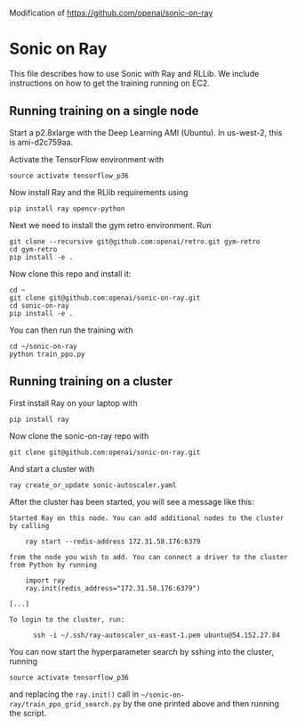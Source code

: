 Modification of https://github.com/openai/sonic-on-ray

# Sonic on Ray

This file describes how to use Sonic with Ray and RLLib. We include
instructions on how to get the training running on EC2.

## Running training on a single node

Start a p2.8xlarge with the Deep Learning AMI (Ubuntu). In us-west-2, this is
ami-d2c759aa.

Activate the TensorFlow environment with

```
source activate tensorflow_p36
```

Now install Ray and the RLlib requirements using

```
pip install ray opencv-python
```

Next we need to install the gym retro environment. Run

```
git clone --recursive git@github.com:openai/retro.git gym-retro
cd gym-retro
pip install -e .
```

Now clone this repo and install it:

```
cd ~
git clone git@github.com:openai/sonic-on-ray.git
cd sonic-on-ray
pip install -e .
```

You can then run the training with

```
cd ~/sonic-on-ray
python train_ppo.py
```

## Running training on a cluster

First install Ray on your laptop with

```
pip install ray
```

Now clone the sonic-on-ray repo with

```
git clone git@github.com:openai/sonic-on-ray.git
```

And start a cluster with

```
ray create_or_update sonic-autoscaler.yaml
```

After the cluster has been started, you will see a message like this:

```
Started Ray on this node. You can add additional nodes to the cluster by calling

    ray start --redis-address 172.31.58.176:6379

from the node you wish to add. You can connect a driver to the cluster from Python by running

    import ray
    ray.init(redis_address="172.31.58.176:6379")

[...]

To login to the cluster, run:

      ssh -i ~/.ssh/ray-autoscaler_us-east-1.pem ubuntu@54.152.27.84
```

You can now start the hyperparameter search by sshing into the cluster, running

```
source activate tensorflow_p36
```

and replacing the `ray.init()` call in `~/sonic-on-ray/train_ppo_grid_search.py`
by the one printed above and then running the script.
